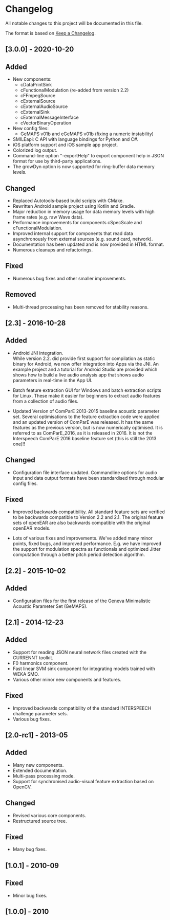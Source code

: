 # Changelog
All notable changes to this project will be documented in this file.

The format is based on [Keep a Changelog](https://keepachangelog.com/en/1.0.0/).

## [3.0.0] - 2020-10-20
## Added
- New components:
  - cDataPrintSink
  - cFunctionalModulation (re-added from version 2.2)
  - cFFmpegSource
  - cExternalSource
  - cExternalAudioSource
  - cExternalSink
  - cExternalMessageInterface
  - cVectorBinaryOperation
- New config files:
  - GeMAPS v01b and eGeMAPS v01b (fixing a numeric instability)
- SMILEapi: C API with language bindings for Python and C#.
- iOS platform support and iOS sample app project.
- Colorized log output.
- Command-line option "-exportHelp" to export component help in JSON format for use by 
  third-party applications.
- The growDyn option is now supported for ring-buffer data memory levels.

## Changed
- Replaced Autotools-based build scripts with CMake.
- Rewritten Android sample project using Kotlin and Gradle.
- Major reduction in memory usage for data memory levels with high frame rates 
  (e.g. raw Wave data).
- Performance improvements for components cSpecScale and cFunctionalModulation.
- Improved internal support for components that read data asynchronously from external sources
  (e.g. sound card, network).
- Documentation has been updated and is now provided in HTML format.
- Numerous cleanups and refactorings.

## Fixed
- Numerous bug fixes and other smaller improvements.

## Removed
- Multi-thread processing has been removed for stability reasons.

## [2.3] - 2016-10-28

## Added
- Android JNI integration.  
  While version 2.2. did provide first support for compilation as static binary for Android,
  we now offer integration into Apps via the JNI. An example project and a tutorial for 
  Android Studio are provided which shows how to build a live audio analysis app that
  shows audio parameters in real-time in the App UI.

- Batch feature extraction GUI for Windows and batch extraction scripts for Linux.
  These make it easier for beginners to extract audio features from a collection of audio files.

- Updated Version of ComParE 2013-2015 baseline acoustic parameter set.
  Several optimisations to the feature extraction code were applied and
  an updated version of ComParE was released. It has the same features as 
  the previous version, but is now numerically optimised. It is referred to
  as ComParE_2016, as it is released in 2016. 
  It is not the Interspeech ComParE 2016 baseline feature set (this is still the 2013 one)!!

## Changed
- Configuration file interface updated.
  Commandline options for audio input and data output formats have been standardised
  through modular config files.

## Fixed
- Improved backwards compatibility.
  All standard feature sets are verified to be backwards compatible to Version 2.2 and 2.1.
  The original feature sets of openEAR are also backwards compatible with 
  the original openEAR models.

- Lots of various fixes and improvements.
  We've added many minor points, fixed bugs, and improved performance.
  E.g. we have improved the support for modulation spectra as functionals and optimized 
  Jitter computation through a better pitch period detection algorithm.

## [2.2] - 2015-10-02

## Added
- Configuration files for the first release of the Geneva Minimalistic Acoustic Parameter Set 
  (GeMAPS).

## [2.1] - 2014-12-23

## Added
- Support for reading JSON neural network files created with the CURRENNT toolkit.
- F0 harmonics component.
- Fast linear SVM sink component for integrating models trained with WEKA SMO.
- Various other minor new components and features.

## Fixed
- Improved backwards compatibility of the standard INTERSPEECH challenge parameter sets.
- Various bug fixes.

## [2.0-rc1] - 2013-05

## Added
- Many new components.
- Extended documentation.
- Multi-pass processing mode.
- Support for synchronised audio-visual feature extraction based on OpenCV.

## Changed
- Revised various core components.
- Restructured source tree.

## Fixed
- Many bug fixes.

## [1.0.1] - 2010-09

## Fixed
- Minor bug fixes.

## [1.0.0] - 2010